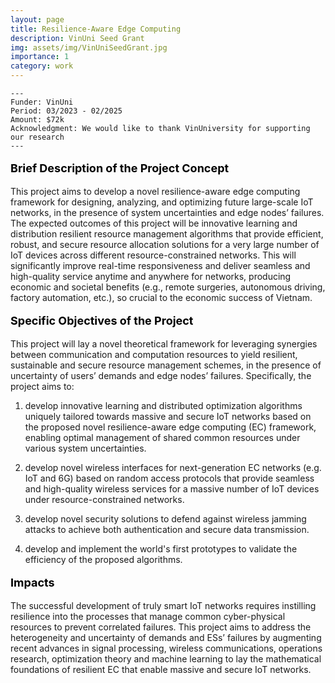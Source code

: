 ```yaml
---
layout: page
title: Resilience-Aware Edge Computing
description: VinUni Seed Grant
img: assets/img/VinUniSeedGrant.jpg
importance: 1
category: work
---
```


    ---
    Funder: VinUni
    Period: 03/2023 - 02/2025
    Amount: $72k
    Acknowledgment: We would like to thank VinUniversity for supporting our research
    ---
    

<p style="text-align: left; color: black; font-size:18px;font-weight:bold">Brief Description of the Project Concept</p> 
This project aims to develop a novel resilience-aware edge computing framework for designing, analyzing, and optimizing future large-scale IoT networks, in the presence of system uncertainties and edge nodes’ failures. The expected outcomes of this project will be innovative learning and distribution resilient resource management algorithms that provide efficient, robust, and secure resource allocation solutions for a very large number of IoT devices across different resource-constrained networks. This will significantly improve real-time responsiveness and deliver seamless and high-quality service anytime and anywhere for networks, producing economic and societal benefits (e.g., remote surgeries, autonomous driving, factory automation, etc.), so crucial to the economic success of Vietnam.

<p style="text-align: left; color: black; font-size:18px;font-weight:bold">Specific Objectives of the Project</p> 
This project will lay a novel theoretical framework for leveraging synergies between communication and computation resources to yield resilient, sustainable and secure resource management schemes, in the presence of uncertainty of users’ demands and edge nodes’ failures. Specifically, the project 
aims to: 

1) develop innovative learning and distributed optimization algorithms uniquely tailored towards massive and secure IoT networks based on the proposed novel resilience-aware edge computing (EC) framework, enabling optimal management of shared common resources under various system uncertainties.

2) develop novel wireless interfaces for next-generation EC networks (e.g. IoT and 6G) based on random access protocols that provide seamless and high-quality wireless services for a massive number of IoT devices under resource-constrained networks.
  
3) develop novel security solutions to defend against wireless jamming attacks to achieve both authentication and secure data transmission.

4)  develop and implement the world's first prototypes to validate the efficiency of the proposed 
algorithms.


<p style="text-align: left; color: black; font-size:18px;font-weight:bold">Impacts</p> 
The successful development of truly smart IoT networks requires instilling resilience into the processes that manage common cyber-physical resources to prevent correlated failures. This project aims to address the heterogeneity and uncertainty of demands and ESs’ failures by augmenting recent advances in signal processing, wireless communications, operations research, optimization theory and machine learning to lay the mathematical foundations of resilient EC that enable massive and secure IoT networks.
